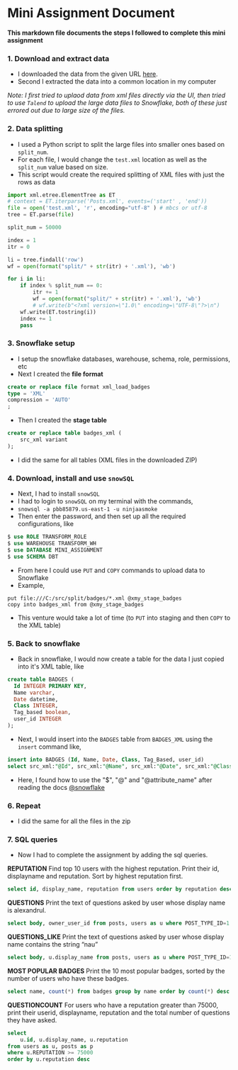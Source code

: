 # Mini Assignment Document

**This markdown file documents the steps I followed to complete this mini assignment**

### 1. Download and extract data

- I downloaded the data from the given URL [here](https://archive.org/download/stackexchange/askubuntu.com.7z).
- Second I extracted the data into a common location in my computer

*Note: I first tried to uplaod data from xml files directly via the UI, 
then tried to use `Talend` to upload the large data files to Snowflake, 
both of these just errored out due to large size of the files.*

### 2. Data splitting

- I used a Python script to split the large files into smaller ones based on `split_num`.
- For each file, I would change the `test.xml` location as well as the `split_num` value based on size.
- This script would create the required splitting of XML files with just the rows as data 
```py
import xml.etree.ElementTree as ET
# context = ET.iterparse('Posts.xml', events=('start' , 'end'))
file = open('test.xml', 'r', encoding="utf-8" ) # mbcs or utf-8
tree = ET.parse(file)

split_num = 50000

index = 1
itr = 0

li = tree.findall('row')
wf = open(format("split/" + str(itr) + '.xml'), 'wb')

for i in li:
    if index % split_num == 0:
        itr += 1
        wf = open(format("split/" + str(itr) + '.xml'), 'wb')
        # wf.write(b"<?xml version=\"1.0\" encoding=\"UTF-8\"?>\n")
    wf.write(ET.tostring(i))
    index += 1
    pass
```

### 3. Snowflake setup

- I setup the snowflake databases, warehouse, schema, role, permissions, etc
- Next I created the **file format**
```sql
create or replace file format xml_load_badges
type = 'XML'
compression = 'AUTO'
;
```
- Then I created the **stage table**
```sql
create or replace table badges_xml (
    src_xml variant
);
```
- I did the same for all tables (XML files in the downloaded ZIP) 


### 4. Download, install and use `snowSQL`

- Next, I had to install `snowSQL`
- I had to login to `snowSQL` on my terminal with the commands,
- ```snowsql -a pbb85879.us-east-1 -u ninjaasmoke```
- Then enter the password, and then set up all the required configurations, like
```sql
$ use ROLE TRANSFORM_ROLE
$ use WAREHOUSE TRANSFORM_WH
$ use DATABASE MINI_ASSIGNMENT
$ use SCHEMA DBT
```
- From here I could use `PUT` and `COPY` commands to upload data to Snowflake
- Example,
``` 
put file:///C:/src/split/badges/*.xml @xmy_stage_badges
copy into badges_xml from @xmy_stage_badges
```
- This venture would take a lot of time (to `PUT` into staging and then `COPY` to the XML table)

### 5. Back to snowflake

- Back in snowflake, I would now create a table for the data I just copied into it's XML table, like
```SQL
create table BADGES (
  Id INTEGER PRIMARY KEY,
  Name varchar,
  Date datetime,
  Class INTEGER,
  Tag_based boolean,
  user_id INTEGER
);
```
- Next, I would insert into the `BADGES` table from `BADGES_XML` using the `insert` command like,

```SQL
insert into BADGES (Id, Name, Date, Class, Tag_Based, user_id) 
select src_xml:"@Id", src_xml:"@Name", src_xml:"@Date", src_xml:"@Class", src_xml:"@TagBased", src_xml:"@UserId" from badges_xml
```
- Here, I found how to use the "$", "@" and "@attribute_name" after reading the docs [@snowflake](https://docs.snowflake.com/en/sql-reference/functions/xmlget.html#usage-notes)

### 6. Repeat
- I did the same for all the files in the zip

### 7. SQL queries

- Now I had to complete the assignment by adding the sql queries.

**REPUTATION**
Find top 10 users with the highest reputation. Print their id, displayname and reputation. Sort by highest reputation first. 
```SQL
select id, display_name, reputation from users order by reputation desc limit 10
```

**QUESTIONS**
Print the text of questions asked by user whose display name is alexandrul.  
```SQL
select body, owner_user_id from posts, users as u where POST_TYPE_ID=1 AND owner_user_id=u.id AND display_name='alexandrul'
```

**QUESTIONS_LIKE**
Print the text of questions asked by user whose display name contains the string “nau” 
```SQL
select body, u.display_name from posts, users as u where POST_TYPE_ID=1 AND owner_user_id=u.id AND u.display_name LIKE '%nau%'
```

**MOST POPULAR BADGES**
Print the 10 most popular badges, sorted by the number of users who have these badges. 
```SQL
select name, count(*) from badges group by name order by count(*) desc limit 10
```

**QUESTIONCOUNT**
For users who have a reputation greater than 75000, print their userid, displayname, reputation and the total number of questions they have asked.  
```sql
select
    u.id, u.display_name, u.reputation
from users as u, posts as p
where u.REPUTATION >= 75000
order by u.reputation desc
```
```
